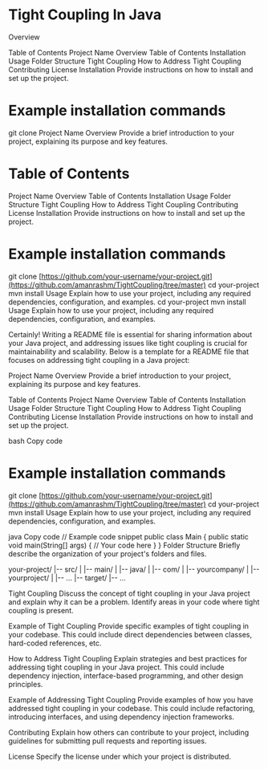 # Tight Coupling In Java
Overview

Table of Contents
Project Name
Overview
Table of Contents
Installation
Usage
Folder Structure
Tight Coupling
How to Address Tight Coupling
Contributing
License
Installation
Provide instructions on how to install and set up the project.


# Example installation commands
git clone Project Name
Overview
Provide a brief introduction to your project, explaining its purpose and key features.

# Table of Contents
Project Name
Overview
Table of Contents
Installation
Usage
Folder Structure
Tight Coupling
How to Address Tight Coupling
Contributing
License
Installation
Provide instructions on how to install and set up the project.


# Example installation commands
git clone [https://github.com/your-username/your-project.git](https://github.com/amanrashm/TightCoupling/tree/master)
cd your-project
mvn install
Usage
Explain how to use your project, including any required dependencies, configuration, and examples.
cd your-project
mvn install
Usage
Explain how to use your project, including any required dependencies, configuration, and examples.


Certainly! Writing a README file is essential for sharing information about your Java project, and addressing issues like tight coupling is crucial for maintainability and scalability. Below is a template for a README file that focuses on addressing tight coupling in a Java project:

Project Name
Overview
Provide a brief introduction to your project, explaining its purpose and key features.

Table of Contents
Project Name
Overview
Table of Contents
Installation
Usage
Folder Structure
Tight Coupling
How to Address Tight Coupling
Contributing
License
Installation
Provide instructions on how to install and set up the project.

bash
Copy code
# Example installation commands
git clone [https://github.com/your-username/your-project.git](https://github.com/amanrashm/TightCoupling/tree/master)
cd your-project
mvn install
Usage
Explain how to use your project, including any required dependencies, configuration, and examples.

java
Copy code
// Example code snippet
public class Main {
    public static void main(String[] args) {
        // Your code here
    }
}
Folder Structure
Briefly describe the organization of your project's folders and files.



your-project/
|-- src/
|   |-- main/
|       |-- java/
|           |-- com/
|               |-- yourcompany/
|                   |-- yourproject/
|                       |-- ...
|-- target/
|-- ...





Tight Coupling
Discuss the concept of tight coupling in your Java project and explain why it can be a problem. Identify areas in your code where tight coupling is present.

Example of Tight Coupling
Provide specific examples of tight coupling in your codebase. This could include direct dependencies between classes, hard-coded references, etc.

How to Address Tight Coupling
Explain strategies and best practices for addressing tight coupling in your Java project. This could include dependency injection, interface-based programming, and other design principles.

Example of Addressing Tight Coupling
Provide examples of how you have addressed tight coupling in your codebase. This could include refactoring, introducing interfaces, and using dependency injection frameworks.

Contributing
Explain how others can contribute to your project, including guidelines for submitting pull requests and reporting issues.

License
Specify the license under which your project is distributed.
